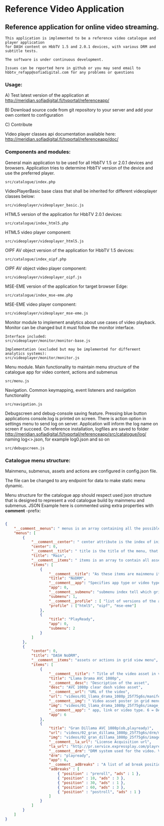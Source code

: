 # Reference Video Application



## Reference application for online video streaming.





	This application is implemented to be a reference video catalogue and player application 
	for DASH content on HbbTV 1.5 and 2.0.1 devices, with various DRM and subtitle tests. 

	The software is under continuous development.

	Issues can be reported here in github or you may send email to hbbtv_refapp@sofiadigital.com for any problems or questions

### Usage:



A) Test latest version of the application at http://meridian.sofiadigital.fi/tvportal/referenceapp/

B) Download source code from git repository to your server and add your own content to configuration

C) Contribute

Video player classes api documentation available here: http://meridian.sofiadigital.fi/tvportal/referenceapp/doc/

### Components and modules:


General main application to be used for all HbbTV 1.5 or 2.0.1 devices and browsers. 
Application tries to determine HbbTV version of the device and use the preferred player.

	src/catalogue/index.php

VideoPlayerBasic base class that shall be inherited for different videoplayer classes below:

	src/videoplayer/videoplayer_basic.js

HTML5 version of the application for HbbTV 2.0.1 devices:

	src/catalogue/index_html5.php

HTML5 video player component:

	src/videoplayer/videoplayer_html5.js


OIPF AV object version of the application for HbbTV 1.5 devices:

	src/catalogue/index_oipf.php

OIPF AV object video player component:

	src/videoplayer/videoplayer_oipf.js

MSE-EME version of the application for target browser Edge:

	src/catalogue/index_mse-eme.php

MSE-EME video player component:

	src/videoplayer/videoplayer_mse-eme.js
	


Monitor module to implement analytics about use cases of video playback. Monitor can be changed but it must follow the monitor interface.

	Interface included:
	src/videoplayer/monitor/monitor-base.js
	
	Implementation (excluded but may be implemented for differeent analytics systems):
	src/videoplayer/monitor/monitor.js



Menu module. Main functionality to maintain menu structure of the catalogue app for video content, actions and submenus

	src/menu.js



Navigation. Common keymapping, event listeners and navigation functionality

	src/navigation.js

Debugscreen and debug-console saving feature. Pressing blue button applications console.log is printed on screen.
There is action option in settings menu to send log on server. Application will inform the log name on screen if succeed.
On reference installation, logfiles are saved to folder http://meridian.sofiadigital.fi/tvportal/referenceapp/src/catalogue/log/
naming log<<number>>.json, for example log0.json and so on

	src/debugscreen.js



### Catalogue menu structure:

Mainmenu, submenus, assets and actions are configured in config.json file. 

The file can be changed to any endpoint for data to make static menu dynamic.

Menu structure for the catalogue app should respect used json structure that 
is designed to represent a vod catalogue build by mainmenu and submenus. 
JSON Example here is commented using extra properties with __comment__ -prefix:



```json

{
	"__comment__menus": " menus is an array containing all the possible menus. menus[0] is always the main menu ",
	"menus": [
		{
			"__comment__center": " center attribute is the index of initially focused item in specified menu",
			"center": 0,
			"__comment__title": " title is the title of the menu, that can be displayed in UI",
			"title": "Main",
			"__comment__items": " items is an array to contain all asset/submenu entries / actions in specified menu",
			"items": [
				{
					"__comment__title": "As these items are mainmenu items (menus[0]), these titles are displayed in top bar",
					"title": "NoDRM",
					"__comment__app": "Specifies app type or video type. Obsolote for submenu entries",
					"app": 0,
					"__comment__submenu": "submenu index tell which gridview menu will open when this entry is selected",
					"submenu": 1,
					"__comment__profile" : [ "list of versions of the app this asset is available" ],
					"profile" : ["html5", "oipf", "mse-eme"]
				},
				{
					"title": "PlayReady",
					"app": 0,
					"submenu": 2
				}
			]
		},
		{
			"center": 0,
			"title": "DASH NoDRM",
			"__comment__items": "assets or actions in grid view menu",
			"items": [
				{
					"__comment__title": " Title of the video asset in video asset menu",
					"title": "Llama Drama AVC 1080p",
					"__comment__desc": "Description of the asset",
					"desc": "AVC 1080p clear dash video asset",
					"__comment__url": "URL of the video",
					"url": "videos/01_llama_drama_1080p_25f75g6s/manifest.mpd",
					"__comment__img": " Video asset poster in grid menu",
					"img": "videos/01_llama_drama_1080p_25f75g6s/image_320x180.jpg",
					"__comment__app": " app, link or video type. 6 = DASH video",
					"app": 6
				},
				{
					"title": "Gran Dillama AVC 1080p(ob,playready)",
					"url": "videos/02_gran_dillama_1080p_25f75g6s/drm/manifest_subob.mpd",
					"img": "videos/02_gran_dillama_1080p_25f75g6s/image_320x180.jpg",
					"__comment__la_url": "License Acquisition url",
					"la_url": "http://pr.service.expressplay.com/playready/RightsManager.asmx?ExpressPlayToken=AQAAABc2N30AAABgBn4lJkOh7rGbzg8FAGA__5dMOL2dJWxTSTq2STx0DnBWAmske8JU1azAR0-__zPnMWvyKTqVh3ZtHJCPiwT7mu3BCzm3X7U1utgGfcZ97n6CClFjsUdHVQ70IqMuDkRUvIDi2BpU8VEn64kE56r1Evy0wFM",
					"__comment__drm": "DRM system used for the video. Values: [empty], 'playready', 'marlin'",
					"drm": "playready",
					"app": 6,
					"__comment__adBreaks" : "A list of ad break positions. The list contains objects that shall have ad break (position) in seconds or named 'preroll' or 'postroll' and number of (ads) in specified break",
					"adBreaks" : [
						{ "position" : "preroll", "ads" : 1 },
						{ "position" : 10, "ads" : 3 },
						{ "position" : 30, "ads" : 1 },
						{ "position" : 60, "ads" : 3 },
						{ "position" : "postroll", "ads" : 1 }
					]
				}
			]					
		}
	]
}
```